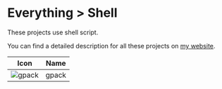 # Everything > Shell

These projects use shell script.

You can find a detailed description for all these projects on [my website](https://g10.app/status/).

| Icon                                                | Name  | 
|-----------------------------------------------------|-------|
| ![gpack](https://icons.g10.app/gpack-light.png)     | gpack |